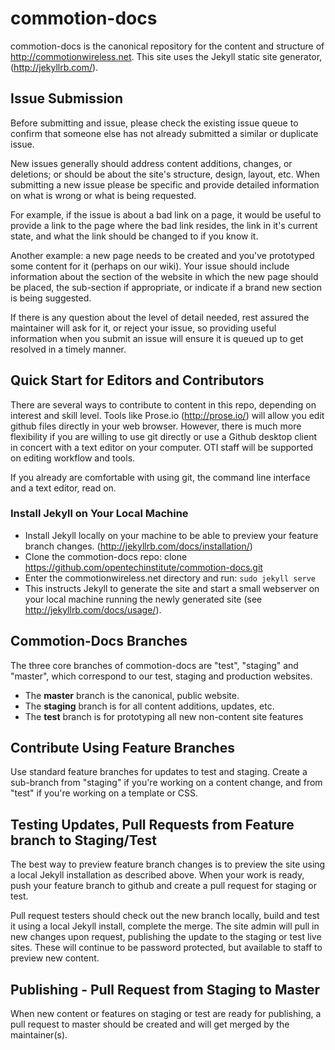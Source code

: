 commotion-docs
===================

commotion-docs is the canonical repository for the content and structure of http://commotionwireless.net.  This site uses the Jekyll static site generator, (http://jekyllrb.com/). 

## Issue Submission
Before submitting and issue, please check the existing issue queue to confirm that someone else has not already submitted a similar or duplicate issue.

New issues generally should address content additions, changes, or deletions; or should be about the site's structure, design, layout, etc. When submitting a new issue please be specific and provide detailed information on what is wrong or what is being requested. 

For example, if the issue is about a bad link on a page, it would be useful to provide a link to the page where the bad link resides, the link in it's current state, and what the link should be changed to if you know it. 

Another example: a new page needs to be created and you've prototyped some content for it (perhaps on our wiki). Your issue should include information about the section of the website in which the new page should be placed, the sub-section if appropriate, or indicate if a brand new section is being suggested.

If there is any question about the level of detail needed, rest assured the maintainer will ask for it, or reject your issue, so providing useful information when you submit an issue will ensure it is queued up to get resolved in a timely manner.

## Quick Start for Editors and Contributors 
There are several ways to contribute to content in this repo, depending on interest and skill level. Tools like Prose.io (http://prose.io/) will allow you edit github files directly in your web browser. However, there is much more flexibility if you are willing to use git directly or use a Github desktop client in concert with a text editor on your computer. OTI staff will be supported on editing workflow and tools.

If you already are comfortable with using git, the command line interface and a text editor, read on.

### Install Jekyll on Your Local Machine
- Install Jekyll locally on your machine to be able to preview your feature branch changes. (http://jekyllrb.com/docs/installation/)
- Clone the commotion-docs repo: clone https://github.com/opentechinstitute/commotion-docs.git
- Enter the commotionwireless.net directory and run: `sudo jekyll serve`
- This instructs Jekyll to generate the site and start a small webserver on your local machine running the newly generated site (see http://jekyllrb.com/docs/usage/).

## Commotion-Docs Branches
The three core branches of commotion-docs are "test", "staging" and "master", which correspond to our test, staging and production websites.
- The **master** branch is the canonical, public website.
- The **staging** branch is for all content additions, updates, etc.
- The **test** branch is for prototyping all new non-content site features

## Contribute Using Feature Branches
Use standard feature branches for updates to test and staging. Create a sub-branch from "staging" if you're working on a content change, and from "test" if you're working on a template or CSS.

## Testing Updates, Pull Requests from Feature branch to Staging/Test
The best way to preview feature branch changes is to preview the site using a local Jekyll installation as described above. When your work is ready, push your feature branch to github and create a pull request for staging or test. 

Pull request testers should check out the new branch locally, build and test it using a local Jekyll install, 
complete the merge. The site admin will pull in new changes upon request, publishing the update to the staging or test live sites. These will continue to be password protected, but available to staff to preview new content.

## Publishing - Pull Request from Staging to Master
When new content or features on staging or test are ready for publishing, a pull request to master should be created and will get merged by the maintainer(s).
